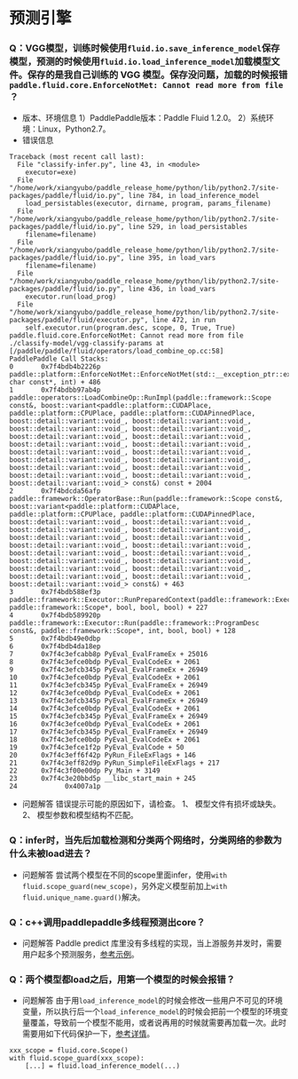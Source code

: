 # 预测引擎

### Q：VGG模型，训练时候使用`fluid.io.save_inference_model`保存模型，预测的时候使用`fluid.io.load_inference_model`加载模型文件。保存的是我自己训练的 VGG 模型。保存没问题，加载的时候报错`paddle.fluid.core.EnforceNotMet: Cannot read more from file` ？
+ 版本、环境信息
1）PaddlePaddle版本：Paddle Fluid 1.2.0。
2）系统环境：Linux，Python2.7。
+ 错误信息
```
Traceback (most recent call last):
  File "classify-infer.py", line 43, in <module>
    executor=exe)
  File "/home/work/xiangyubo/paddle_release_home/python/lib/python2.7/site-packages/paddle/fluid/io.py", line 784, in load_inference_model
    load_persistables(executor, dirname, program, params_filename)
  File "/home/work/xiangyubo/paddle_release_home/python/lib/python2.7/site-packages/paddle/fluid/io.py", line 529, in load_persistables
    filename=filename)
  File "/home/work/xiangyubo/paddle_release_home/python/lib/python2.7/site-packages/paddle/fluid/io.py", line 395, in load_vars
    filename=filename)
  File "/home/work/xiangyubo/paddle_release_home/python/lib/python2.7/site-packages/paddle/fluid/io.py", line 436, in load_vars
    executor.run(load_prog)
  File "/home/work/xiangyubo/paddle_release_home/python/lib/python2.7/site-packages/paddle/fluid/executor.py", line 472, in run
    self.executor.run(program.desc, scope, 0, True, True)
paddle.fluid.core.EnforceNotMet: Cannot read more from file ./classify-model/vgg-classify-params at [/paddle/paddle/fluid/operators/load_combine_op.cc:58]
PaddlePaddle Call Stacks: 
0       0x7f4bdb4b2226p paddle::platform::EnforceNotMet::EnforceNotMet(std::__exception_ptr::exception_ptr, char const*, int) + 486
1       0x7f4bdbb97ab4p paddle::operators::LoadCombineOp::RunImpl(paddle::framework::Scope const&, boost::variant<paddle::platform::CUDAPlace, paddle::platform::CPUPlace, paddle::platform::CUDAPinnedPlace, boost::detail::variant::void_, boost::detail::variant::void_, boost::detail::variant::void_, boost::detail::variant::void_, boost::detail::variant::void_, boost::detail::variant::void_, boost::detail::variant::void_, boost::detail::variant::void_, boost::detail::variant::void_, boost::detail::variant::void_, boost::detail::variant::void_, boost::detail::variant::void_, boost::detail::variant::void_, boost::detail::variant::void_, boost::detail::variant::void_, boost::detail::variant::void_, boost::detail::variant::void_> const&) const + 2004
2       0x7f4bdcda56afp paddle::framework::OperatorBase::Run(paddle::framework::Scope const&, boost::variant<paddle::platform::CUDAPlace, paddle::platform::CPUPlace, paddle::platform::CUDAPinnedPlace, boost::detail::variant::void_, boost::detail::variant::void_, boost::detail::variant::void_, boost::detail::variant::void_, boost::detail::variant::void_, boost::detail::variant::void_, boost::detail::variant::void_, boost::detail::variant::void_, boost::detail::variant::void_, boost::detail::variant::void_, boost::detail::variant::void_, boost::detail::variant::void_, boost::detail::variant::void_, boost::detail::variant::void_, boost::detail::variant::void_, boost::detail::variant::void_, boost::detail::variant::void_> const&) + 463
3       0x7f4bdb588ef3p paddle::framework::Executor::RunPreparedContext(paddle::framework::ExecutorPrepareContext*, paddle::framework::Scope*, bool, bool, bool) + 227
4       0x7f4bdb589920p paddle::framework::Executor::Run(paddle::framework::ProgramDesc const&, paddle::framework::Scope*, int, bool, bool) + 128
5       0x7f4bdb49e0dbp
6       0x7f4bdb4da18ep
7       0x7f4c3efcabb8p PyEval_EvalFrameEx + 25016
8       0x7f4c3efce0bdp PyEval_EvalCodeEx + 2061
9       0x7f4c3efcb345p PyEval_EvalFrameEx + 26949
10      0x7f4c3efce0bdp PyEval_EvalCodeEx + 2061
11      0x7f4c3efcb345p PyEval_EvalFrameEx + 26949
12      0x7f4c3efce0bdp PyEval_EvalCodeEx + 2061
13      0x7f4c3efcb345p PyEval_EvalFrameEx + 26949
14      0x7f4c3efce0bdp PyEval_EvalCodeEx + 2061
15      0x7f4c3efcb345p PyEval_EvalFrameEx + 26949
16      0x7f4c3efce0bdp PyEval_EvalCodeEx + 2061
17      0x7f4c3efcb345p PyEval_EvalFrameEx + 26949
18      0x7f4c3efce0bdp PyEval_EvalCodeEx + 2061
19      0x7f4c3efce1f2p PyEval_EvalCode + 50
20      0x7f4c3eff6f42p PyRun_FileExFlags + 146
21      0x7f4c3eff82d9p PyRun_SimpleFileExFlags + 217
22      0x7f4c3f00e00dp Py_Main + 3149
23      0x7f4c3e20bbd5p __libc_start_main + 245
24            0x4007a1p
```
+ 问题解答
错误提示可能的原因如下，请检查。
1、 模型文件有损坏或缺失。
2、 模型参数和模型结构不匹配。

### Q：infer时，当先后加载检测和分类两个网络时，分类网络的参数为什么未被load进去？
+ 问题解答
尝试两个模型在不同的scope里面infer，使用`with fluid.scope_guard(new_scope)`，另外定义模型前加上`with fluid.unique_name.guard()`解决。

### Q：c++调用paddlepaddle多线程预测出core？
+ 问题解答
Paddle predict 库里没有多线程的实现，当上游服务并发时，需要用户起多个预测服务，[参考示例](http://paddlepaddle.org/documentation/docs/zh/1.3/advanced_usage/deploy/inference/native_infer.html)。


### Q：两个模型都load之后，用第一个模型的时候会报错？
+ 问题解答
由于用`load_inference_model`的时候会修改一些用户不可见的环境变量，所以执行后一个`load_inference_model`的时候会把前一个模型的环境变量覆盖，导致前一个模型不能用，或者说再用的时候就需要再加载一次。此时需要用如下代码保护一下，[参考详情](https://github.com/PaddlePaddle/Paddle/issues/16661)。
```
xxx_scope = fluid.core.Scope()
with fluid.scope_guard(xxx_scope):
    [...] = fluid.load_inference_model(...)
```
